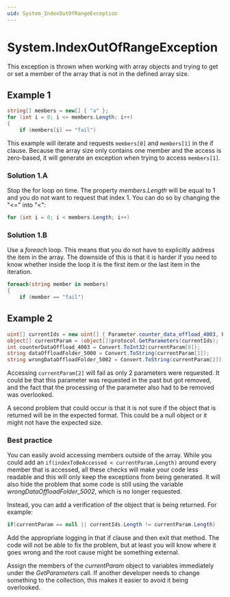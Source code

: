 ```yaml
---
uid: System_IndexOutOf­RangeException
---
```


# System.IndexOutOf­RangeException

This exception is thrown when working with array objects and trying to get or set a member of the array that is not in the defined array size.

## Example 1

```csharp
string[] members = new[] { "a" };
for (int i = 0; i <= members.Length; i++)
{
    if (members[i] == "fail")
```

This example will iterate and requests `members[0]` and `members[1]` in the if clause. Because the array size only contains one member and the access is zero-based, it will generate an exception when trying to access `members[1]`.

### Solution 1.A

Stop the for loop on time. The property *members.Length* will be equal to 1 and you do not want to request that index 1. You can do so by changing the "<=" into "<":

```csharp
for (int i = 0; i < members.Length; i++)
```

### Solution 1.B

Use a *foreach* loop. This means that you do not have to explicitly address the item in the array. The downside of this is that it is harder if you need to know whether inside the loop it is the first item or the last item in the iteration.

```csharp
foreach(string member in members)
{
    if (member == "fail")
```

## Example 2

```csharp
uint[] currentIds = new uint[] { Parameter.counter_data_offload_4003, Parameter.data_offload_folder_5000 };
object[] currentParam = (object[])protocol.GetParameters(currentIds);
int counterDataOffload_4003 = Convert.ToInt32(currentParam[0]);
string dataOffloadFolder_5000 = Convert.ToString(currentParam[1]);
string wrongDataOffloadFolder_5002 = Convert.ToString(currentParam[2]);
```

Accessing `currentParam[2]` will fail as only 2 parameters were requested. It could be that this parameter was requested in the past but got removed, and the fact that the processing of the parameter also had to be removed was overlooked.

A second problem that could occur is that it is not sure if the object that is returned will be in the expected format. This could be a null object or it might not have the expected size.

### Best practice

You can easily avoid accessing members outside of the array. While you could add an `if(indexToBeAccessed < currentParam.Length)` around every member that is accessed, all these checks will make your code less readable and this will only keep the exceptions from being generated. It will also hide the problem that some code is still using the variable *wrongDataOffloadFolder_5002*, which is no longer requested.

Instead, you can add a verification of the object that is being returned. For example:

```csharp
if(currentParam == null || currentIds.Length != currentParam.Length)
```

Add the appropriate logging in that if clause and then exit that method. The code will not be able to fix the problem, but at least you will know where it goes wrong and the root cause might be something external.

Assign the members of the *currentParam* object to variables immediately under the *GetParameters* call. If another developer needs to change something to the collection, this makes it easier to avoid it being overlooked.
